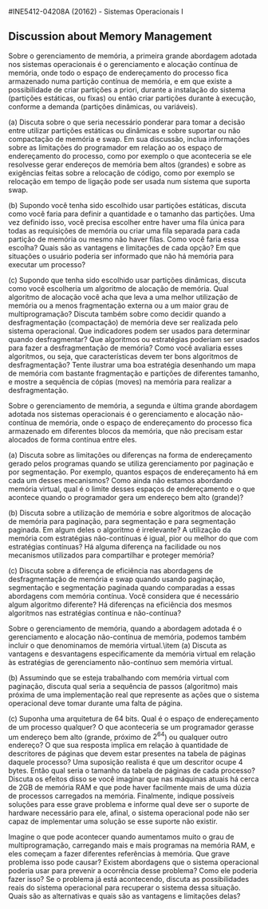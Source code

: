 #INE5412-04208A (20162) - Sistemas Operacionais I

## Discussion about Memory Management

Sobre o gerenciamento de memória, a primeira grande abordagem adotada nos sistemas operacionais é o gerenciamento e alocação contínua de memória, onde todo o espaço de endereçamento do processo fica armazenado numa partição contínua de memória, e em que existe a possibilidade de criar partições a priori, durante a instalação do sistema (partições estáticas, ou fixas) ou então criar partições durante à execução, conforme a demanda (partições dinâmicas, ou variáveis).

(a) Discuta sobre o que seria necessário ponderar para tomar a decisão entre utilizar partições estáticas ou dinâmicas e sobre suportar ou não compactação de memória e swap. Em sua discussão, inclua informações sobre as limitações do programador em relação ao os espaço de endereçamento do processo, como por exemplo o que aconteceria se ele resolvesse gerar endereços de memória bem altos (grandes) e sobre as exigências feitas sobre a relocação de código, como por exemplo se relocação em tempo de ligação pode ser usada num sistema que suporta swap.

(b) Supondo você tenha sido escolhido usar partições estáticas, discuta como você faria para definir a quantidade e o tamanho das partições. Uma vez definido isso, você precisa escolher entre haver uma fila única para todas as requisições de memória ou criar uma fila separada para cada partição de memória ou mesmo não haver filas. Como você faria essa escolha? Quais são as vantagens e limitações de cada opção? Em que situações o usuário poderia ser informado que não há memória para executar um processo?

(c) Supondo que tenha sido escolhido usar partições dinâmicas, discuta como você escolheria um algoritmo de alocação de memória. Qual algoritmo de alocação você acha que leva a uma melhor utilização de memória ou a menos fragmentação externa ou a um maior grau de multiprogramação? Discuta também sobre como decidir quando a desfragmentação (compactação) de memória deve ser realizada pelo sistema operacional. Que indicadores podem ser usados para determinar quando desfragmentar? Que algoritmos ou estratégias poderiam ser usados para fazer a desfragmentação de memória? Como você avaliaria esses algoritmos, ou seja, que características devem ter bons algoritmos de desfragmentação? Tente ilustrar uma boa estratégia desenhando um mapa de memória com bastante fragmentação e partições de diferentes tamanho, e mostre a sequência de cópias (moves) na memória para realizar a desfragmentação.

Sobre o gerenciamento de memória, a segunda e última grande abordagem adotada nos sistemas operacionais é o gerenciamento e alocação não-contínua de memória, onde o espaço de endereçamento do processo fica armazenado em diferentes blocos da memória, que não precisam estar alocados de forma contínua entre eles.

(a) Discuta sobre as limitações ou diferenças na forma de endereçamento gerado pelos programas quando se utiliza gerenciamento por paginação e por segmentação. Por exemplo, quantos espaços de endereçamento há em cada um desses mecanismos? Como ainda não estamos abordando memória virtual, qual é o limite desses espaços de endereçamento e o que acontece quando o programador gera um endereço bem alto (grande)?

(b)  Discuta sobre a utilização de memória e sobre algoritmos de alocação de memória para paginação, para segmentação e para segmentação paginada. Em algum deles o algoritmo é irrelevante? A utilização da memória com estratégias não-contínuas é igual, pior ou melhor do que com estratégias contínuas? Há alguma diferença na facilidade ou nos mecanismos utilizados para compartilhar e proteger memória?

(c) Discuta sobre a diferença de eficiência nas abordagens de desfragmentação de memória e swap quando usando paginação, segmentação e segmentação paginada quando comparadas a essas abordagens com memória contínua. Você considera que é necessário algum algoritmo diferente? Há diferenças na eficiência dos mesmos algoritmos nas estratégias contínua e não-contínua?

Sobre o gerenciamento de memória, quando a abordagem adotada é o gerenciamento e alocação não-contínua de memória, podemos também incluir o que denominamos de memória virtual.\item (a) Discuta as vantagens e desvantagens especificamente da memória virtual em relação às estratégias de gerenciamento não-contínuo sem memória virtual.

(b) Assumindo que se esteja trabalhando com memória virtual com paginação, discuta qual seria a sequência de passos (algoritmo) mais próxima de uma implementação real que represente as ações que o sistema operacional deve tomar durante uma falta de página.

(c) Suponha uma arquitetura de 64 bits. Qual é o espaço de endereçamento de um processo qualquer? O que aconteceria se um programador gerasse um endereço bem alto (grande, próximo de $2^{64}$) ou qualquer outro endereço? O que sua resposta implica em relação à quantidade de descritores de páginas que devem estar presentes na tabela de páginas daquele processo? Uma suposição realista é que um descritor ocupe 4 bytes. Então qual seria o tamanho da tabela de páginas de cada processo? Discuta os efeitos disso se você imaginar que nas máquinas atuais há cerca de 2GB de memória RAM e que pode haver facilmente mais de uma dúzia de processos carregados na memória. Finalmente, indique possíveis soluções para esse grave problema e informe qual deve ser o suporte de hardware necessário para ele, afinal, o sistema operacional pode não ser capaz de implementar uma solução se esse suporte não existir.

Imagine o que pode acontecer quando aumentamos muito o grau de multiprogramação, carregando mais e mais programas na memória RAM, e eles começam a fazer diferentes referências à memória. Que grave problema isso pode causar? Existem abordagens que o sistema operacional poderia usar para prevenir a ocorrência desse problema? Como ele poderia fazer isso? Se o problema já está acontecendo, discuta as possibilidades reais do sistema operacional para recuperar o sistema dessa situação. Quais são as alternativas e quais são as vantagens e limitações delas?
